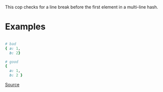 
This cop checks for a line break before the first element in a
multi-line hash.

# Examples

```ruby

# bad
{ a: 1,
  b: 2}

# good
{
  a: 1,
  b: 2 }
```

[Source](http://www.rubydoc.info/gems/rubocop/RuboCop/Cop/Layout/FirstHashElementLineBreak)